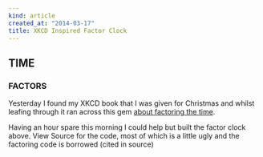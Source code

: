 ```yaml
---
kind: article
created_at: "2014-03-17"
title: XKCD Inspired Factor Clock
---
```


<h2 id="time">TIME</h2>
<h3 id="factors">FACTORS</h3>


<script>

// Factoring code all nabbed from http://www.javascripter.net/math/primes/factorization.htm
function factor(n) {
 if (isNaN(n) || !isFinite(n) || n%1!=0 || n==0) return ''+n;
 if (n<0) return '-'+factor(-n);
 var minFactor = leastFactor(n);
 if (n==minFactor) return ''+n;
 return minFactor+' x '+factor(n/minFactor);
}

function leastFactor(n) {
 if (isNaN(n) || !isFinite(n)) return NaN;
 if (n==0) return 0;
 if (n%1 || n*n<2) return 1;
 if (n%2==0) return 2;
 if (n%3==0) return 3;
 if (n%5==0) return 5;
 var m = Math.sqrt(n);
 for (var i=7;i<=m;i+=30) {
  if (n%i==0)      return i;
  if (n%(i+4)==0)  return i+4;
  if (n%(i+6)==0)  return i+6;
  if (n%(i+10)==0) return i+10;
  if (n%(i+12)==0) return i+12;
  if (n%(i+16)==0) return i+16;
  if (n%(i+22)==0) return i+22;
  if (n%(i+24)==0) return i+24;
 }
 return n;
}


function getTimeAsObj(){
var d = new Date(),
minutes =(String)(d.getMinutes()),
seconds =(String)(d.getSeconds()),
	returned = {};

if (minutes.length === 1) {
	minutes = "0"+minutes;
}

if (seconds.length === 1) {
	seconds = "0"+seconds;
}

returned.timeNumber = parseInt(d.getHours() + minutes + seconds);

returned.timeString = d.getHours() + ":" + minutes + ":" + seconds;

return returned;
}

function updateDisplay(){
	var dateObj = getTimeAsObj(),
		strFactor = factor(dateObj.timeNumber);
	if (strFactor.indexOf("x") === -1){
		strFactor = strFactor + " is prime!";
	}
	document.getElementById("time").innerHTML = dateObj.timeString;
	document.getElementById("factors").innerHTML = strFactor;
}

setInterval(updateDisplay,1000);

updateDisplay();

</script>

Yesterday I found my XKCD book that I was given for Christmas and whilst leafing through it ran across this gem [about factoring the time](https://xkcd.com/247/).


Having an hour spare this morning I could help but built the factor clock above.  View Source for the code, most of which is a little ugly and the factoring code is borrowed (cited in source)





